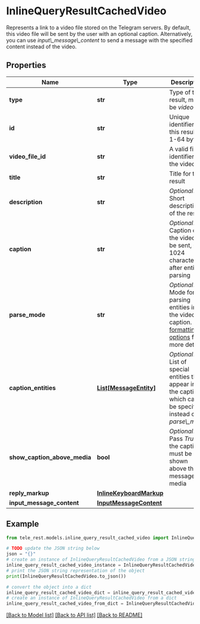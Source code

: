 # InlineQueryResultCachedVideo

Represents a link to a video file stored on the Telegram servers. By default, this video file will be sent by the user with an optional caption. Alternatively, you can use *input\\_message\\_content* to send a message with the specified content instead of the video.

## Properties

Name | Type | Description | Notes
------------ | ------------- | ------------- | -------------
**type** | **str** | Type of the result, must be *video* | [default to 'video']
**id** | **str** | Unique identifier for this result, 1-64 bytes | 
**video_file_id** | **str** | A valid file identifier for the video file | 
**title** | **str** | Title for the result | 
**description** | **str** | *Optional*. Short description of the result | [optional] 
**caption** | **str** | *Optional*. Caption of the video to be sent, 0-1024 characters after entities parsing | [optional] 
**parse_mode** | **str** | *Optional*. Mode for parsing entities in the video caption. See [formatting options](https://core.telegram.org/bots/api/#formatting-options) for more details. | [optional] 
**caption_entities** | [**List[MessageEntity]**](MessageEntity.md) | *Optional*. List of special entities that appear in the caption, which can be specified instead of *parse\\_mode* | [optional] 
**show_caption_above_media** | **bool** | *Optional*. Pass *True*, if the caption must be shown above the message media | [optional] 
**reply_markup** | [**InlineKeyboardMarkup**](InlineKeyboardMarkup.md) |  | [optional] 
**input_message_content** | [**InputMessageContent**](InputMessageContent.md) |  | [optional] 

## Example

```python
from tele_rest.models.inline_query_result_cached_video import InlineQueryResultCachedVideo

# TODO update the JSON string below
json = "{}"
# create an instance of InlineQueryResultCachedVideo from a JSON string
inline_query_result_cached_video_instance = InlineQueryResultCachedVideo.from_json(json)
# print the JSON string representation of the object
print(InlineQueryResultCachedVideo.to_json())

# convert the object into a dict
inline_query_result_cached_video_dict = inline_query_result_cached_video_instance.to_dict()
# create an instance of InlineQueryResultCachedVideo from a dict
inline_query_result_cached_video_from_dict = InlineQueryResultCachedVideo.from_dict(inline_query_result_cached_video_dict)
```
[[Back to Model list]](../README.md#documentation-for-models) [[Back to API list]](../README.md#documentation-for-api-endpoints) [[Back to README]](../README.md)


